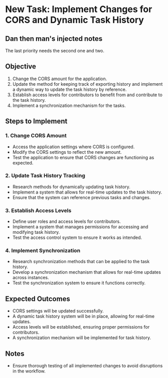 # New Task: Implement Changes for CORS and Dynamic Task History

## Dan then man's injected notes
The last priority needs the second one and two.

## Objective
1. Change the CORS amount for the application.
2. Update the method for keeping track of exporting history and implement a dynamic way to update the task history by reference.
3. Establish access levels for contributors to benefit from and contribute to the task history.
4. Implement a synchronization mechanism for the tasks.

## Steps to Implement
### 1. Change CORS Amount
- Access the application settings where CORS is configured.
- Modify the CORS settings to reflect the new amount.
- Test the application to ensure that CORS changes are functioning as expected.

### 2. Update Task History Tracking
- Research methods for dynamically updating task history.
- Implement a system that allows for real-time updates to the task history.
- Ensure that the system can reference previous tasks and changes.

### 3. Establish Access Levels
- Define user roles and access levels for contributors.
- Implement a system that manages permissions for accessing and modifying task history.
- Test the access control system to ensure it works as intended.

### 4. Implement Synchronization
- Research synchronization methods that can be applied to the task history.
- Develop a synchronization mechanism that allows for real-time updates across instances.
- Test the synchronization system to ensure it functions correctly.

## Expected Outcomes
- CORS settings will be updated successfully.
- A dynamic task history system will be in place, allowing for real-time updates.
- Access levels will be established, ensuring proper permissions for contributors.
- A synchronization mechanism will be implemented for task history.

## Notes
- Ensure thorough testing of all implemented changes to avoid disruptions in the workflow.
